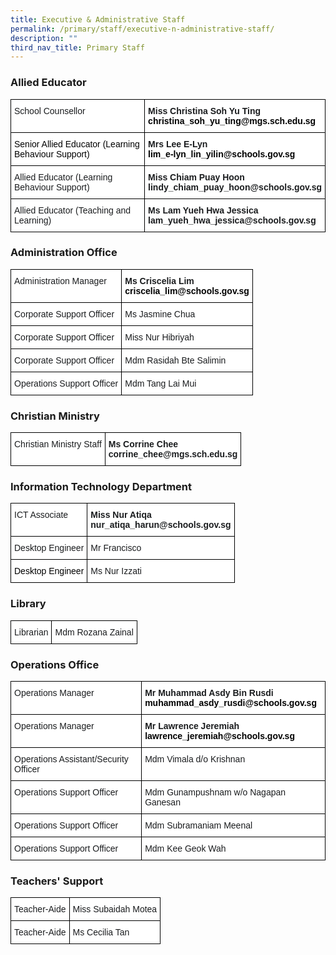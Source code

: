 ```yaml
---
title: Executive & Administrative Staff
permalink: /primary/staff/executive-n-administrative-staff/
description: ""
third_nav_title: Primary Staff
---
```




### Allied Educator

<style type="text/css">
.tg  {border-collapse:collapse;border-spacing:0;}
.tg td{border-color:black;border-style:solid;border-width:1px;font-family:Arial, sans-serif;font-size:14px;
  overflow:hidden;padding:10px 5px;word-break:normal;}
.tg th{border-color:black;border-style:solid;border-width:1px;font-family:Arial, sans-serif;font-size:14px;
  font-weight:normal;overflow:hidden;padding:10px 5px;word-break:normal;}
.tg .tg-zvks{background-color:#FFF;color:#1A1C1E;text-align:left;vertical-align:top}
.tg .tg-pv77{background-color:#FFF;color:#1A1C1E;font-weight:bold;text-align:left;vertical-align:top}
</style>
<table class="tg">
<thead>
  <tr>
    <th class="tg-zvks">School Counsellor</th>
    <th class="tg-pv77">Miss Christina Soh Yu Ting<br><span style="color:#000">christina_soh_yu_ting@mgs.sch.edu.sg</span></th>
  </tr>
</thead>
<tbody>
  <tr>
    <td class="tg-zvks"><span style="color:#000">Senior Allied Educator (Learning Behaviour Support)</span><br></td>
    <td class="tg-pv77">Mrs Lee E-Lyn<br><span style="color:#000">lim_e-lyn_lin_yilin@schools.gov.sg</span></td>
  </tr>
  <tr>
    <td class="tg-zvks">Allied Educator (Learning Behaviour Support)</td>
    <td class="tg-pv77">Miss Chiam Puay Hoon <br>lindy_chiam_puay_hoon@schools.gov.sg</td>
  </tr>
  <tr>
    <td class="tg-zvks">Allied Educator (Teaching and Learning)</td>
    <td class="tg-pv77">Ms Lam Yueh Hwa Jessica <br>lam_yueh_hwa_jessica@schools.gov.sg</td>
  </tr>
</tbody>
</table>

### Administration Office

<style type="text/css">
.tg  {border-collapse:collapse;border-spacing:0;}
.tg td{border-color:black;border-style:solid;border-width:1px;font-family:Arial, sans-serif;font-size:14px;
  overflow:hidden;padding:10px 5px;word-break:normal;}
.tg th{border-color:black;border-style:solid;border-width:1px;font-family:Arial, sans-serif;font-size:14px;
  font-weight:normal;overflow:hidden;padding:10px 5px;word-break:normal;}
.tg .tg-zvks{background-color:#FFF;color:#1A1C1E;text-align:left;vertical-align:top}
.tg .tg-pv77{background-color:#FFF;color:#1A1C1E;font-weight:bold;text-align:left;vertical-align:top}
</style>
<table class="tg">
<thead>
  <tr>
    <th class="tg-zvks">Administration Manager</th>
    <th class="tg-pv77"><span style="font-weight:bold">Ms Criscelia Lim</span><br><span style="color:#000">criscelia_lim@schools.gov.sg</span><br></th>
  </tr>
</thead>
<tbody>
  <tr>
    <td class="tg-zvks">Corporate Support Officer</td>
    <td class="tg-zvks">Ms Jasmine Chua<br></td>
  </tr>
  <tr>
    <td class="tg-zvks">Corporate Support Officer</td>
    <td class="tg-zvks">Miss Nur Hibriyah</td>
  </tr>
  <tr>
    <td class="tg-zvks">Corporate Support Officer</td>
    <td class="tg-zvks">Mdm Rasidah Bte Salimin</td>
  </tr>
  <tr>
    <td class="tg-zvks">Operations Support Officer</td>
    <td class="tg-zvks">Mdm Tang Lai Mui</td>
  </tr>
</tbody>
</table>

### Christian Ministry

<style type="text/css">
.tg  {border-collapse:collapse;border-spacing:0;}
.tg td{border-color:black;border-style:solid;border-width:1px;font-family:Arial, sans-serif;font-size:14px;
  overflow:hidden;padding:10px 5px;word-break:normal;}
.tg th{border-color:black;border-style:solid;border-width:1px;font-family:Arial, sans-serif;font-size:14px;
  font-weight:normal;overflow:hidden;padding:10px 5px;word-break:normal;}
.tg .tg-zvks{background-color:#FFF;color:#1A1C1E;text-align:left;vertical-align:top}
.tg .tg-pv77{background-color:#FFF;color:#1A1C1E;font-weight:bold;text-align:left;vertical-align:top}
</style>
<table class="tg">
<thead>
  <tr>
    <td class="tg-zvks">Christian Ministry Staff</td>
    <td class="tg-pv77">Ms Corrine Chee<br>corrine_chee@mgs.sch.edu.sg </td>
  </tr>
</thead>
</table>

### Information Technology Department

<style type="text/css">
.tg  {border-collapse:collapse;border-spacing:0;}
.tg td{border-color:black;border-style:solid;border-width:1px;font-family:Arial, sans-serif;font-size:14px;
  overflow:hidden;padding:10px 5px;word-break:normal;}
.tg th{border-color:black;border-style:solid;border-width:1px;font-family:Arial, sans-serif;font-size:14px;
  font-weight:normal;overflow:hidden;padding:10px 5px;word-break:normal;}
.tg .tg-zvks{background-color:#FFF;color:#1A1C1E;text-align:left;vertical-align:top}
.tg .tg-pv77{background-color:#FFF;color:#1A1C1E;font-weight:bold;text-align:left;vertical-align:top}
</style>
<table class="tg">
<thead>
  <tr>
    <th class="tg-zvks">ICT Associate</th>
    <th class="tg-pv77">Miss Nur Atiqa<br>nur_atiqa_harun@schools.gov.sg</th>
  </tr>
</thead>
<tbody>
  <tr>
    <td class="tg-zvks">Desktop Engineer</td>
    <td class="tg-zvks">Mr Francisco</td>
  </tr>
  <tr>
    <td class="tg-zvks"><span style="color:#000">Desktop Engineer</span><br></td>
    <td class="tg-zvks">Ms Nur Izzati</td>
  </tr>
</tbody>
</table>

### Library

<style type="text/css">
.tg  {border-collapse:collapse;border-spacing:0;}
.tg td{border-color:black;border-style:solid;border-width:1px;font-family:Arial, sans-serif;font-size:14px;
  overflow:hidden;padding:10px 5px;word-break:normal;}
.tg th{border-color:black;border-style:solid;border-width:1px;font-family:Arial, sans-serif;font-size:14px;
  font-weight:normal;overflow:hidden;padding:10px 5px;word-break:normal;}
.tg .tg-zvks{background-color:#FFF;color:#1A1C1E;text-align:left;vertical-align:top}
</style>
<table class="tg">
<thead>
  <tr>
    <td class="tg-zvks">Librarian</td>
    <td class="tg-zvks">Mdm Rozana Zainal</td>
  </tr>
</thead>
</table>

### Operations Office

<style type="text/css">
.tg  {border-collapse:collapse;border-spacing:0;}
.tg td{border-color:black;border-style:solid;border-width:1px;font-family:Arial, sans-serif;font-size:14px;
  overflow:hidden;padding:10px 5px;word-break:normal;}
.tg th{border-color:black;border-style:solid;border-width:1px;font-family:Arial, sans-serif;font-size:14px;
  font-weight:normal;overflow:hidden;padding:10px 5px;word-break:normal;}
.tg .tg-zvks{background-color:#FFF;color:#1A1C1E;text-align:left;vertical-align:top}
.tg .tg-pv77{background-color:#FFF;color:#1A1C1E;font-weight:bold;text-align:left;vertical-align:top}
</style>
<table class="tg">
<thead>
  <tr>
    <th class="tg-zvks">Operations Manager</th>
    <th class="tg-pv77"><span style="font-weight:bold">Mr Muhammad Asdy Bin Rusdi</span> <br><span style="color:#000">muhammad_asdy_rusdi@schools.gov.sg</span><br></th>
  </tr>
</thead>
<tbody>
  <tr>
    <td class="tg-zvks">Operations Manager</td>
    <td class="tg-pv77"><span style="font-weight:bold">Mr Lawrence Jeremiah</span><br><span style="color:#000">lawrence_jeremiah@schools.gov.sg</span><br></td>
  </tr>
  <tr>
    <td class="tg-zvks">Operations Assistant/Security Officer</td>
    <td class="tg-zvks">Mdm Vimala d/o Krishnan</td>
  </tr>
  <tr>
    <td class="tg-zvks">Operations Support Officer</td>
    <td class="tg-zvks">Mdm Gunampushnam w/o Nagapan Ganesan</td>
  </tr>
  <tr>
    <td class="tg-zvks">Operations Support Officer</td>
    <td class="tg-zvks">Mdm Subramaniam Meenal</td>
  </tr>
  <tr>
    <td class="tg-zvks">Operations Support Officer</td>
    <td class="tg-zvks">Mdm Kee Geok Wah</td>
  </tr>
</tbody>
</table>

### Teachers' Support

<style type="text/css">
.tg  {border-collapse:collapse;border-spacing:0;}
.tg td{border-color:black;border-style:solid;border-width:1px;font-family:Arial, sans-serif;font-size:14px;
  overflow:hidden;padding:10px 5px;word-break:normal;}
.tg th{border-color:black;border-style:solid;border-width:1px;font-family:Arial, sans-serif;font-size:14px;
  font-weight:normal;overflow:hidden;padding:10px 5px;word-break:normal;}
.tg .tg-zvks{background-color:#FFF;color:#1A1C1E;text-align:left;vertical-align:top}
</style>
<table class="tg">
<thead>
  <tr>
    <th class="tg-zvks">Teacher-Aide</th>
    <th class="tg-zvks">Miss Subaidah Motea</th>
  </tr>
</thead>
<tbody>
  <tr>
    <td class="tg-zvks">Teacher-Aide</td>
    <td class="tg-zvks">Ms Cecilia Tan</td>
  </tr>
</tbody>
</table>